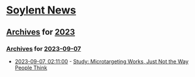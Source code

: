 # [Soylent News](../../../README.md)

## [Archives](../../index.md) for [2023](../index.md)

### [Archives](../../index.md) for [2023-09-07](index.md)

* [2023-09-07, 02:11:00](https://soylentnews.org/article.pl?sid=23/09/06/0956246&from=rss) - [Study: Microtargeting Works, Just Not the Way People Think](https://soylentnews.org/article.pl?sid=23/09/06/0956246&from=rss)
